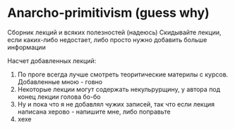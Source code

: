 # Anarcho-primitivism (guess why)
Сборник лекций и всяких полезностей (надеюсь) 
Скидывайте лекции, если каких-либо недостает, либо просто нужно добавить больше информации

Насчет добавленных лекций:
1) По проге всегда лучше смотреть теоритические материлы с курсов. Добавленные мною - говно
2) Некоторые лекции могут содержать некульрурщину, у автора под конец лекции голова бо-бо
3) Ну и пока что я не добавлял чужих записей, так что если лекция написана херово - напишите мне, либо поправьте
4) хехе
